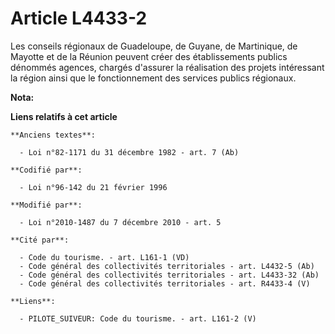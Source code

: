 # Article L4433-2

Les conseils régionaux de Guadeloupe, de Guyane, de Martinique, de Mayotte et de la Réunion peuvent créer des établissements
publics dénommés agences, chargés d'assurer la réalisation des projets intéressant la région ainsi que le fonctionnement des
services publics régionaux.

**Nota:**



**Liens relatifs à cet article**

	**Anciens textes**:

	  - Loi n°82-1171 du 31 décembre 1982 - art. 7 (Ab)

	**Codifié par**:

	  - Loi n°96-142 du 21 février 1996

	**Modifié par**:

	  - Loi n°2010-1487 du 7 décembre 2010 - art. 5

	**Cité par**:

	  - Code du tourisme. - art. L161-1 (VD)
	  - Code général des collectivités territoriales - art. L4432-5 (Ab)
	  - Code général des collectivités territoriales - art. L4433-32 (Ab)
	  - Code général des collectivités territoriales - art. R4433-4 (V)

	**Liens**:

	  - PILOTE_SUIVEUR: Code du tourisme. - art. L161-2 (V)
